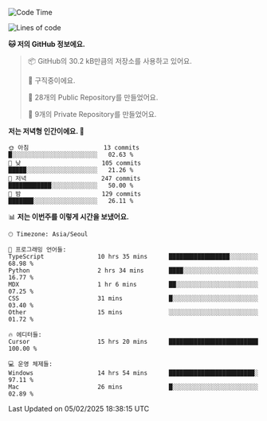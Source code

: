   <!--START_SECTION:waka-->
![Code Time](http://img.shields.io/badge/Code%20Time-997%20hrs%2034%20mins-blue)

![Lines of code](https://img.shields.io/badge/%EC%A0%80%EB%8A%94%20%EC%97%AC%ED%83%9C%EA%B9%8C%EC%A7%80%20-760.6%20thousand%20%EC%A4%84%EC%9D%98%20%EC%BD%94%EB%93%9C%EB%A5%BC%20%EC%9E%91%EC%84%B1%ED%96%88%EC%96%B4%EC%9A%94.-blue)

**🐱 저의 GitHub 정보에요.** 

> 📦 GitHub의 30.2 kB만큼의 저장소를 사용하고 있어요. 
 > 
> 💼 구직중이에요.
 > 
> 📜 28개의 Public Repository를 만들었어요. 
 > 
> 🔑 9개의 Private Repository를 만들었어요. 
 > 
**저는 저녁형 인간이에요. 🦉** 

```text
🌞 아침                     13 commits          █░░░░░░░░░░░░░░░░░░░░░░░░   02.63 % 
🌆 낮　                     105 commits         █████░░░░░░░░░░░░░░░░░░░░   21.26 % 
🌃 저녁                     247 commits         ████████████░░░░░░░░░░░░░   50.00 % 
🌙 밤　                     129 commits         ███████░░░░░░░░░░░░░░░░░░   26.11 % 
```


📊 **저는 이번주를 이렇게 시간을 보냈어요.** 

```text
🕑︎ Timezone: Asia/Seoul

💬 프로그래밍 언어들: 
TypeScript               10 hrs 35 mins      █████████████████░░░░░░░░   68.98 % 
Python                   2 hrs 34 mins       ████░░░░░░░░░░░░░░░░░░░░░   16.77 % 
MDX                      1 hr 6 mins         ██░░░░░░░░░░░░░░░░░░░░░░░   07.25 % 
CSS                      31 mins             █░░░░░░░░░░░░░░░░░░░░░░░░   03.40 % 
Other                    15 mins             ░░░░░░░░░░░░░░░░░░░░░░░░░   01.72 % 

🔥 에디터들: 
Cursor                   15 hrs 20 mins      █████████████████████████   100.00 % 

💻 운영 체제들: 
Windows                  14 hrs 54 mins      ████████████████████████░   97.11 % 
Mac                      26 mins             █░░░░░░░░░░░░░░░░░░░░░░░░   02.89 % 
```


 Last Updated on 05/02/2025 18:38:15 UTC
<!--END_SECTION:waka-->
